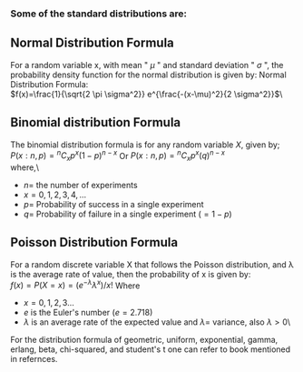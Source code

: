 ### Some of the standard distributions are:
## Normal Distribution Formula
For a random variable $\mathrm{x}$, with mean " $\mu$ " and standard deviation " $\sigma$ ", the probability density function for the normal distribution is given by:
Normal Distribution Formula:\
$f(x)=\frac{1}{\sqrt{2 \pi \sigma^2}} e^{\frac{-(x-\mu)^2}{2 \sigma^2}}$\
## Binomial distribution Formula 
 The binomial distribution formula is for any random variable $X$, given by;\
$P(x: n, p)={ }^n C_x p^x(1-p)^{n-x}$ Or $P(x: n, p)={ }^n C_x p^x(q)^{n-x}$\
where,\
- $n=$ the number of experiments
- $x=0,1,2,3,4, \ldots$
- $p=$ Probability of success in a single experiment
- $q=$ Probability of failure in a single experiment $(=1-p)$

## Poisson Distribution Formula
For a random discrete variable X that follows the Poisson distribution, and λ is the average rate of value, then the probability of x is given by:\
$f(x)=P(X=x)=\left(e^{-\lambda} \lambda^x\right) / x !$
Where
- $x=0,1,2,3 \ldots$
- $e$ is the Euler's number $(e=2.718)$
- $\lambda$ is an average rate of the expected value and $\lambda=$ variance, also $\lambda>0$\

For the distribution formula of geometric, uniform, exponential, gamma, erlang, beta, chi-squared, and student's t one can refer to book mentioned in refernces.
